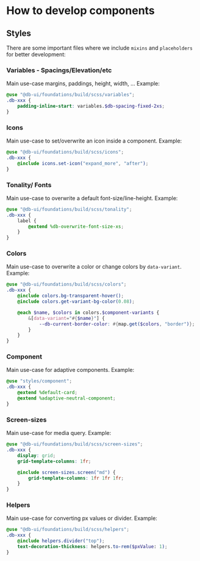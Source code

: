 # How to develop components

## Styles

There are some important files where we include `mixins` and `placeholders` for better development:

### Variables - Spacings/Elevation/etc

Main use-case margins, paddings, height, width, ... Example:

```scss
@use "@db-ui/foundations/build/scss/variables";
.db-xxx {
	padding-inline-start: variables.$db-spacing-fixed-2xs;
}
```

### Icons

Main use-case to set/overwrite an icon inside a component. Example:

```scss
@use "@db-ui/foundations/build/scss/icons";
.db-xxx {
	@include icons.set-icon("expand_more", "after");
}
```

### Tonality/ Fonts

Main use-case to overwrite a default font-size/line-height. Example:

```scss
@use "@db-ui/foundations/build/scss/tonality";
.db-xxx {
	label {
		@extend %db-overwrite-font-size-xs;
	}
}
```

### Colors

Main use-case to overwrite a color or change colors by `data-variant`. Example:

```scss
@use "@db-ui/foundations/build/scss/colors";
.db-xxx {
	@include colors.bg-transparent-hover();
	@include colors.get-variant-bg-color(0.08);

	@each $name, $colors in colors.$component-variants {
		&[data-variant="#{$name}"] {
			--db-current-border-color: #{map.get($colors, "border")};
		}
	}
}
```

### Component

Main use-case for adaptive components. Example:

```scss
@use "styles/component";
.db-xxx {
	@extend %default-card;
	@extend %adaptive-neutral-component;
}
```

### Screen-sizes

Main use-case for media query. Example:

```scss
@use "@db-ui/foundations/build/scss/screen-sizes";
.db-xxx {
	display: grid;
	grid-template-columns: 1fr;

	@include screen-sizes.screen("md") {
		grid-template-columns: 1fr 1fr 1fr;
	}
}
```

### Helpers

Main use-case for converting px values or divider. Example:

```scss
@use "@db-ui/foundations/build/scss/helpers";
.db-xxx {
	@include helpers.divider("top");
	text-decoration-thickness: helpers.to-rem($pxValue: 1);
}
```
